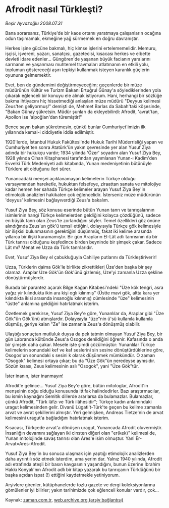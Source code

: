 # Afrodit nasıl Türkleşti?

*Beşir Ayvazoğlu 2008.07.31*

<tr><td class="metin" colspan="2" style="padding-top: 20px; padding-left: 5px; padding-right: 10px;">Bana sorarsanız, Türkiye'de bir kaos ortamı yaratmaya çalışanların ocağına odun taşımamak, ekmeğine yağ sürmemek en doğru davranıştır.</td></tr><tr><td class="metin" colspan="2" style="padding-top: 20px; padding-left: 5px; padding-right: 10px;"><p>Herkes işine gücüne bakmalı, hiç kimse işlerini ertelememelidir. Memuru, işçisi, işvereni, yazarı, sanatçısı, gazetecisi, kısacası herkes ve elbette devleti idare edenler... Güngören'de yaşanan büyük facianın yaralarını sarmanın ve yaşanması muhtemel travmaları atlatmanın en etkili yolu, toplumun göstereceği aşırı tepkiyi kullanmak isteyen karanlık güçlerin oyununa gelmemektir.
<p>Evet, ben de gündemimi değiştirmeyeceğim; geçenlerde bir müze müdürünün Kültür ve Turizm Bakanı Ertuğrul Günay'a söylediklerinden yola çıkarak eğlenceli bir konuyu ele almak istiyorum. Hani, herhangi bir sözlüğe bakma ihtiyacını hiç hissetmediği anlaşılan müze müdürü "Deyyus kelimesi Zeus'ten geliyormuş!" demişti de, Mehmet Barlas da Sabah'taki köşesinde, "Bakan Günay şükretsin. Müdür şunları da ekleyebilirdi: Afrodit, 'avrat'tan, Apollon ise 'alpoğlan'dan türemiştir!"
<p>Bence sayın bakan şükretmesin, çünkü bunlar Cumhuriyet'imizin ilk yıllarında kemal-i ciddiyetle iddia edilmiştir. 
<p>1920'lerde, İstanbul Hukuk Fakültesi'nde Hukuk Tarihi Müderrisliği yapan ve Cumhuriyet'ten sonra Atatürk'ün yakın çevresinde yer alan Yusuf Ziya adında bir hukukçu vardır; 1934 yılında 'Özer' soyadını alan Yusuf Ziya Bey, 1928 yılında Cihan Kitaphanesi tarafından yayımlanan Yunan-ı Kadim'den Evvelki Türk Medeniyeti adlı kitabında, Yunan medeniyetinin bütünüyle Türklere ait olduğunu ileri sürer.
<p>Yunancadaki menşei açıklanamayan kelimelerin Türkçe olduğu varsayımından hareketle, hukuktan felsefeye, ziraattan sanata ve mitolojiye kadar hemen her sahada Türkçe kelimeler arayan Yusuf Ziya Bey'in etimolojik analizleri hakikaten çok eğlencelidir. İsterseniz müze müdürünün 'deyyus' kelimesini bağlayıverdiği Zeus'a bakalım.
<p>Yusuf Ziya Bey, söz konusu eserinde bütün Yunan tanrı ve tanrıçalarının isimlerinin hangi Türkçe kelimelerden geldiğini kolayca çözdüğünü, sadece en büyük tanrı olan Zeus'te zorlandığını söyler. Temel özellikleri göz önüne alındığında Zeus'un gök'ü temsil ettiğini, dolayısıyla Türkçe gök kelimesiyle bir ilişkisi bulunmasının gerektiğini düşünmüş, fakat iki kelime arasında yıllarca bir ilişki kuramamıştır. Bir gün Arapların El-Lât adlı tanrısının da bir Türk tanrısı olduğunu keşfedince birden beyninde bir şimşek çakar. Sadece Lât mı? Menat ve Uzza da Türk tanrılarıdır. 
<p>Evet, Yusuf Ziya Bey el çabukluğuyla Cahiliye putlarını da Türkleştiriverir!
<p>Uzza, Türklerin daima Gök'le birlikte zikrettikleri Üze'den başka bir şey olamaz. Araplar Üze Gök'ün Gök'ünü gizlemiş, Üze'yi zamanla Uzza şekline dönüştürmüşlerdir. 
<p>Burada bir parantez açarak Bilge Kağan Kitabesi'ndeki "Üze kök tengri, asra yağız yir kılındukta ikin ara kişi oglı kılınmış" (Üstte mavi gök, altta kara yer kılındıkta ikisi arasında insanoğlu kılınmış) cümlesinde "üze" kelimesinin "üstte" anlamına geldiğini hatırlatmak isterim. 
<p>Özetlemek gerekirse, Yusuf Ziya Bey'e göre, Yunanlılar da, Araplar gibi "Üze Gök"ün Gök'ünü atmışlardır. Dolayısıyla "üze"nin ü'sü kullanıla kullanıla düşmüş, geriye kalan "Ze" ise zamanla Zeus'a dönüşmüş olabilir. 
<p>Ulaştığı sonuçtan mutluluk duysa da pek tatmin olmayan Yusuf Ziya Bey, bir gün Labranda kültünde Zeus'a Osogos denildiğini öğrenir. Kafasında o anda bir şimşek daha çakar. Mesele işte şimdi çözülmüştür: Yunanlılar Türkçe kelimelerin sonundaki kef ve kaf seslerini sin sesine dönüştürdüklerine göre, Osogos'un sonundaki s sesini k olarak düşünmek mümkündür. O zaman "Osogok" kelimesi ortaya çıkar; bu da "Üze Gök"ün neredeyse aynısıdır. Sözün kısası, Zeus kelimesinin aslı "Osogok", yani "Üze Gök"tür.
<p>İster inanın, ister inanmayın!
<p>Afrodit'e gelince... Yusuf Ziya Bey'e göre, bütün mitologlar, Afrodit'in menşeinin doğu olduğu konusunda ittifak halindedirler. Bazı araştırmacılar, bu ismin kaynağını Semitik dillerde ararlarsa da bulamazlar. Bulamazlar, çünkü Afrodit, "Türk lâfzı ve Türk ilâhesidir"; Türkçe kadın anlamındaki uragut kelimesinden gelir. Divanü Lügati't-Türk'te geçen bu kelime zamanla arvat ve avrat şekillerini almıştır. Yeri gelmişken, Andreas Tietze'nin de arvat kelimesini uragut'a bağladığını hatırlatmak isterim. 
<p>Kısacası, Türkçede arvat'a dönüşen uragut, Yunancada Afrodit oluvermiştir. İnsanlığın devamını sağlayan iki cinsten diğeri olan "er(kek)" kelimesi de, Yunan mitolojinde savaş tanrısı olan Ares'e isim olmuştur. Yani Er-Arvat=Ares-Afrodit.
<p>Yusuf Ziya Bey'in bu sonuca ulaşmak için yaptığı etimolojik analizlerden daha ayrıntılı söz etmek isterdim, ama yerim dar. Yalnız 1940 yılında, Afrodit adı etrafında ateşli bir basın kavgasının yaşandığını, bunun üzerine İbrahim Hakkı Konyalı'nın Afrodit adlı bir kitap yazarak bu tanrıçanın Türklüğünü bir başka açıdan ispat (!) ettiğini kaydetmekle yetiniyorum. 
<p>Arşivlere girenler, kütüphanelerde tozlu gazete ve dergi koleksiyonlarına gömülenler iyi bilirler; yakın tarihimizde çok eğlenceli konular vardır, çok...<br/></p></p></p></p></p></p></p></p></p></p></p></p></p></p></p></p></td></tr>

Kaynak: [zaman.com.tr](http://zaman.com.tr/yazar.do?yazino=720569), [web.archive.org (arşiv bağlantısı)](http://web.archive.org/web/20080828130108/http://www.zaman.com.tr:80/yazar.do?yazino=720569)
